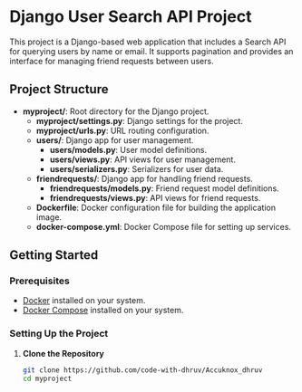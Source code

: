 # Django User Search API Project

This project is a Django-based web application that includes a Search API for querying users by name or email. It supports pagination and provides an interface for managing friend requests between users.




## Project Structure
- **myproject/**: Root directory for the Django project.
  - **myproject/settings.py**: Django settings for the project.
  - **myproject/urls.py**: URL routing configuration.
  - **users/**: Django app for user management.
    - **users/models.py**: User model definitions.
    - **users/views.py**: API views for user management.
    - **users/serializers.py**: Serializers for user data.
  - **friendrequests/**: Django app for handling friend requests.
    - **friendrequests/models.py**: Friend request model definitions.
    - **friendrequests/views.py**: API views for friend requests.
  - **Dockerfile**: Docker configuration file for building the application image.
  - **docker-compose.yml**: Docker Compose file for setting up services.

## Getting Started

### Prerequisites
- [Docker](https://www.docker.com/) installed on your system.
- [Docker Compose](https://docs.docker.com/compose/) installed on your system.

### Setting Up the Project

1. **Clone the Repository**
   ```sh
   git clone https://github.com/code-with-dhruv/Accuknox_dhruv
   cd myproject
   
